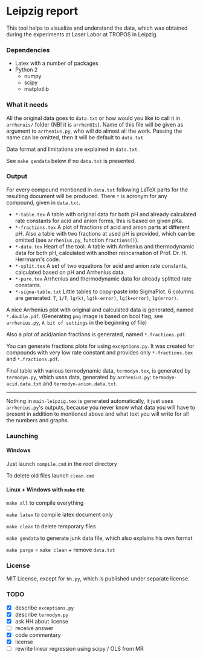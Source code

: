 # Leipzig report

This tool helps to visualize and understand the data, which was obtained during the experiments at Laser Labor at TROPOS in Leipzig.

### Dependencies

* Latex with a number of packages
* Python 2
	- numpy
	- scipy
	- matplotlib

### What it needs

All the original data goes to `data.txt` or how would you like to call it in `arrhenuis/` folder (NB! it is `arrhenUIs`). Name of this file will be given as argument to `arrhenius.py`, who will do almost all the work. Passing the name can be omitted, then it will be default to `data.txt`.

Data format and limitations are explained in `data.txt`.

See `make gendata` below if no `data.txt` is presented.

### Output

For every compound mentioned in `data.txt` following LaTeX parts for the resulting document will be produced. There `*` is acronym for any compound, given in `data.txt`.

* `*-table.tex` A table with original data for both pH and already calculated rate constants for acid and anion forms, this is based on given pKa.
* `*-fractions.tex` A plot of fractions of acid and anion parts at different pH. Also a table with two fractions at used pH is provided, which can be omitted (see `arrhenius.py`, function `fractions()`).
* `*-data.tex` Heart of the tool. A table with Arrhenius  and thermodynamic data for both pH, calculated with another reincarnation of Prof. Dr. H. Herrmann's code.
* `*-split.tex` A set of two equations for acid and anion rate constants, calculated based on pH and Arrhenius data.
* `*-pure.tex` Arrhenius and thermodynamic data for already splitted rate constants.
* `*-sigma-table.txt` Little tables to copy-paste into SigmaPlot. 6 columns are generated: `T`, `1/T`, `lg(k)`, `lg(k-error)`, `lg(k+error)`, `lg(error)`.

A nice Arrhenius plot with original and calculated data is generated, named `*.double.pdf`. (Generating `png` image is based on bool flag, see `arrhenius.py`, `A bit of settings` in the beginning of file)

Also a plot of acid/anion fractions is generated, named `*.fractions.pdf`.

You can generate fractions plots for using `exceptions.py`. It was created for compounds with very low rate constant and provides only `*-fractions.tex` and `*.fractions.pdf`.

Final table with various termodynamic data, `termodyn.tex`, is generated by `termodyn.py`, which uses data, generated by `arrhenius.py`: `termodyn-acid.data.txt` and `termodyn-anion.data.txt`.

----

Nothing in `main-leipzig.tex` is generated automatically, it just uses `arrhenius.py`'s outputs, because you never know what data you will have to present in addition to mentioned above and what text you will write for all the numbers and graphs.

### Launching

#### Windows

Just launch `compile.cmd` in the root directory

To delete old files launch `clean.cmd`

#### Linux + Windows with `make` etc

`make all` to compile everything

`make latex` to compile latex document only

`make clean` to delete temporary files

`make gendata` to generate junk data file, which also explains his own format

`make purge` = `make clean` + remove `data.txt`

### License

MIT License, except for `hh.py`, which is published under separate license.

### TODO

 - [x] describe `exceptions.py`
 - [x] describe `termodyn.py`
 - [x] ask HH about license
 - [ ] receive answer
 - [x] code commentary
 - [x] license
 - [ ] rewrite linear regression using scipy / OLS from MR
